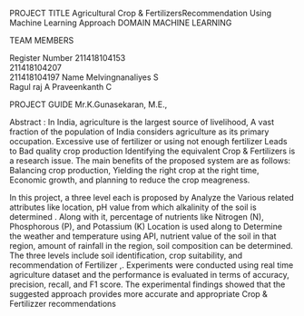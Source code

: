 PROJECT TITLE	Agricultural Crop & FertilizersRecommendation
Using Machine Learning Approach
DOMAIN	MACHINE LEARNING

TEAM MEMBERS

Register Number
211418104153	
211418104207	
211418104197
Name
Melvingnanaliyes S	
Ragul raj A	
Praveenkanth C

PROJECT GUIDE	Mr.K.Gunasekaran, M.E.,


Abstract :
	In India, agriculture is the largest source of livelihood, A vast fraction of the population of India considers agriculture as its primary occupation. Excessive use of fertilizer or using not enough fertilizer Leads to Bad quality crop production Identifying the equivalent Crop & Fertilizers is a research issue. The main benefits of the proposed system are as follows: Balancing crop production, Yielding the  right crop at the right time, Economic growth, and planning to reduce the crop meagreness.

 In this project, a three level each is proposed by Analyze the Various related attributes like location, pH value from which alkalinity of the soil is determined . Along with it, percentage of nutrients like Nitrogen (N), Phosphorous (P), and
Potassium (K) Location is used along to Determine the  weather and temperature using API, nutrient value of the soil in that region, amount of rainfall in the region, soil composition can be determined. The three levels include soil identification, crop suitability, and recommendation of Fertilizer ,. Experiments were conducted using real time agriculture dataset and the performance is evaluated in terms of accuracy, precision, recall, and F1 score. The experimental findings showed that the suggested approach provides more accurate and appropriate Crop & Fertilizzer recommendations

